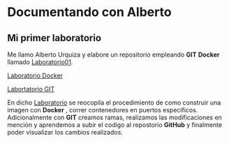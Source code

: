 # Documentando con Alberto
## Mi primer laboratorio

Me llamo Alberto Urquiza y elabore un repositorio empleando **GIT**  **Docker** llamado [Laboratorio01][blog].

[Laboratorio Docker][blog1]

[Labortatorio GIT][blog2]


En dicho [Laboratorio][blog] se reocopila el procedimiento de como construir una imagen con **Docker** , correr contenedores en puertos especificos. Adicionalmente con **GIT** creamos ramas, realizamos las modificaciones en mención y aprendemos a subir el codigo al repostorio **GitHub** y finalmente poder visualizar los cambios realizados. 

[blog]: https://github.com/Beto9730/Laboratorio01
[blog1]:https://github.com/Beto9730/Laboratorio01/blob/main/Documentacion-Laboratorio01.md
[blog2]:https://github.com/Beto9730/Laboratorio01/blob/main/Documentacion-Git.md







